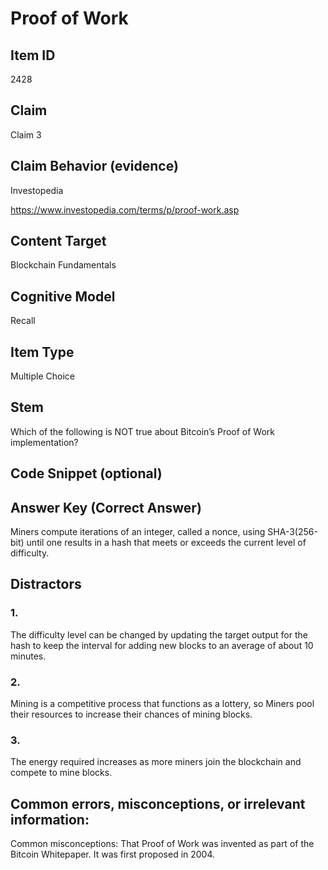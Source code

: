 # Proof of Work

## Item ID
2428

## Claim
Claim 3

## Claim Behavior (evidence)
Investopedia

https://www.investopedia.com/terms/p/proof-work.asp 

## Content Target
Blockchain Fundamentals

## Cognitive Model
Recall

## Item Type
Multiple Choice

## Stem
Which of the following is NOT true about Bitcoin’s Proof of Work implementation?

## Code Snippet (optional)

## Answer Key (Correct Answer)
Miners compute iterations of an integer, called a nonce, using SHA-3(256-bit) until one results in a hash that meets or exceeds the current level of difficulty.

## Distractors
### 1.
The difficulty level can be changed by updating the target output for the hash to keep the interval for adding new blocks to an average of about 10 minutes.

### 2.
Mining is a competitive process that functions as a lottery, so Miners pool their resources to increase their chances of mining blocks.

### 3.
The energy required increases as more miners join the blockchain and compete to mine blocks.

## Common errors, misconceptions, or irrelevant information: 
Common misconceptions: That Proof of Work was invented as part of the Bitcoin Whitepaper.  It was first proposed in 2004.
